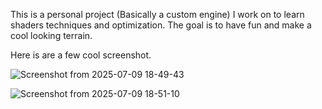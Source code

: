 This is a personal project (Basically a custom engine) I work on to learn shaders techniques and optimization. The goal is to have fun and make a cool looking terrain.

Here is are a few cool screenshot.

![Screenshot from 2025-07-09 18-49-43](https://github.com/user-attachments/assets/7fd4b921-4d31-48a2-bc17-cc31d0793fa9)

![Screenshot from 2025-07-09 18-51-10](https://github.com/user-attachments/assets/39eb1ff4-c2ea-43fe-91d2-262e49efd4fa)
